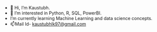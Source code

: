 - 👋 Hi, I’m Kaustubh.
- 👀 I’m interested in Python, R, SQL, PowerBI.
- I’m currently learning Machine Learning and data science concepts.
- 📫Mail Id- kaustubhlk97@gmail.com

